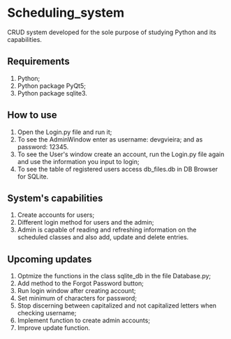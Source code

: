 # Scheduling_system
CRUD system developed for the sole purpose of studying Python and its capabilities.

## Requirements
1. Python;
2. Python package PyQt5;
3. Python package sqlite3.

## How to use

1. Open the Login.py file and run it;
2. To see the AdminWindow enter as username: devgvieira; and as password: 12345.
3. To see the User's window create an account, run the Login.py file again and use the information you input to login;
4. To see the table of registered users access db_files.db in DB Browser for SQLite.

## System's capabilities

1. Create accounts for users;
2. Different login method for users and the admin;
3. Admin is capable of reading and refreshing information on the scheduled classes and also add, update and delete entries.

## Upcoming updates

1. Optmize the functions in the class sqlite_db in the file Database.py;
2. Add method to the Forgot Password button;
3. Run login window after creating account;
4. Set minimum of characters for password;
5. Stop discerning between capitalized and not capitalized letters when checking username;
6. Implement function to create admin accounts;
7. Improve update function.
